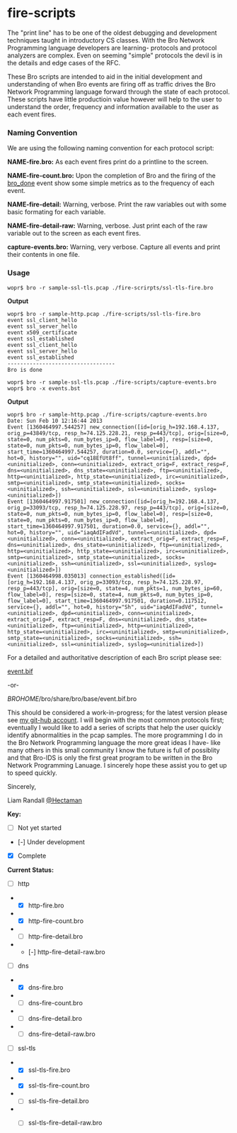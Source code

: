 fire-scripts
=

The "print line" has to be one of the oldest debugging and development techniques taught in introductory CS classes.  With the Bro Network Programming language developers are learning- protocols and protocol analyzers are complex.  Even on seeming "simple" protocols the devil is in the details and edge cases of the RFC.

These Bro scripts are intended to aid in the initial development and understanding of when Bro events are firing off as traffic drives the Bro Network Programming language forward through the state of each protocol.  These scripts have little productioin value however will help to the user to understand the order, frequency and information available to the user as each event fires.

### Naming Convention
We are using the following naming convention for each protocol script:

**NAME-fire.bro:** 
As each event fires print do a printline to the screen.

**NAME-fire-count.bro:** Upon the completion of Bro and the firing of the [bro_done](http://www.bro-ids.org/documentation/scripts/base/event.bif.html#id-bro_done) event show some simple metrics as to the frequency of each event.

**NAME-fire-detail:** Warning, verbose. Print the raw variables out with some basic formating for each variable.

**NAME-fire-detail-raw:** Warning, verbose. Just print each of the raw variable out to the screen as each event fires.

**capture-events.bro:** Warning, very verbose. Capture all events and print their contents in one file.  

### Usage

````
wopr$ bro -r sample-ssl-tls.pcap ./fire-scrirpts/ssl-tls-fire.bro
````

**Output**

    wopr$ bro -r sample-http.pcap ./fire-scripts/ssl-tls-fire.bro
    event ssl_client_hello
    event ssl_server_hello
    event x509_certificate
    event ssl_established
    event ssl_client_hello
    event ssl_server_hello
    event ssl_established
    ----------------------------------
    Bro is done

````
wopr$ bro -r sample-ssl-tls.pcap ./fire-scripts/capture-events.bro
wopr$ bro -x events.bst
````

**Output**

    wopr$ bro -r sample-http.pcap ./fire-scripts/capture-events.bro
    Date: Sun Feb 10 12:16:44 2013
    Event [1360464997.544257] new_connection([id=[orig_h=192.168.4.137, orig_p=43849/tcp, resp_h=74.125.228.21, resp_p=443/tcp], orig=[size=0, state=0, num_pkts=0, num_bytes_ip=0, flow_label=0], resp=[size=0, state=0, num_pkts=0, num_bytes_ip=0, flow_label=0], start_time=1360464997.544257, duration=0.0, service={}, addl="", hot=0, history="", uid="cq18EfUt8ff", tunnel=<uninitialized>, dpd=<uninitialized>, conn=<uninitialized>, extract_orig=F, extract_resp=F, dns=<uninitialized>, dns_state=<uninitialized>, ftp=<uninitialized>, http=<uninitialized>, http_state=<uninitialized>, irc=<uninitialized>, smtp=<uninitialized>, smtp_state=<uninitialized>, socks=<uninitialized>, ssh=<uninitialized>, ssl=<uninitialized>, syslog=<uninitialized>])
    Event [1360464997.917501] new_connection([id=[orig_h=192.168.4.137, orig_p=33093/tcp, resp_h=74.125.228.97, resp_p=443/tcp], orig=[size=0, state=0, num_pkts=0, num_bytes_ip=0, flow_label=0], resp=[size=0, state=0, num_pkts=0, num_bytes_ip=0, flow_label=0], start_time=1360464997.917501, duration=0.0, service={}, addl="", hot=0, history="", uid="iaqAdIFadVd", tunnel=<uninitialized>, dpd=<uninitialized>, conn=<uninitialized>, extract_orig=F, extract_resp=F, dns=<uninitialized>, dns_state=<uninitialized>, ftp=<uninitialized>, http=<uninitialized>, http_state=<uninitialized>, irc=<uninitialized>, smtp=<uninitialized>, smtp_state=<uninitialized>, socks=<uninitialized>, ssh=<uninitialized>, ssl=<uninitialized>, syslog=<uninitialized>])
    Event [1360464998.035013] connection_established([id=[orig_h=192.168.4.137, orig_p=33093/tcp, resp_h=74.125.228.97, resp_p=443/tcp], orig=[size=0, state=4, num_pkts=1, num_bytes_ip=60, flow_label=0], resp=[size=0, state=4, num_pkts=0, num_bytes_ip=0, flow_label=0], start_time=1360464997.917501, duration=0.117512, service={}, addl="", hot=0, history="Sh", uid="iaqAdIFadVd", tunnel=<uninitialized>, dpd=<uninitialized>, conn=<uninitialized>, extract_orig=F, extract_resp=F, dns=<uninitialized>, dns_state=<uninitialized>, ftp=<uninitialized>, http=<uninitialized>, http_state=<uninitialized>, irc=<uninitialized>, smtp=<uninitialized>, smtp_state=<uninitialized>, socks=<uninitialized>, ssh=<uninitialized>, ssl=<uninitialized>, syslog=<uninitialized>])
 


For a detailed and authoritative description of each Bro script please see:

[event.bif](http://www.bro-ids.org/documentation/scripts/base/event.bif.html)

-or-

$BROHOME$/bro/share/bro/base/event.bif.bro

This should be considered a work-in-progress; for the latest version please see [my git-hub account](https://github.com/LiamRandall).  I will begin with the most common protocols first; eventually I would like to add a series of scripts that help the user quickly identify abnormalities in the pcap samples.  The more programming I do in the Bro Network Programming language the more great ideas I have- like many others in this small community I know the future is full of possiblity and that Bro-IDS is only the first great program to be written in the Bro Network Programming Lanuage.  I sincerely hope these assist you to get up to speed quickly.

Sincerely,

Liam Randall  [@Hectaman](https://twitter.com/hectaman)


**Key:**
- [ ] Not yet started
- [-] Under development
- [X] Complete


**Current Status:**

- [ ] http
- - [X] http-fire.bro
- - [X] http-fire-count.bro
- - [ ] http-fire-detail.bro
- - [-] http-fire-detail-raw.bro
- [ ] dns
- - [X] dns-fire.bro
- - [ ] dns-fire-count.bro
- - [ ] dns-fire-detail.bro
- - [ ] dns-fire-detail-raw.bro
- [ ] ssl-tls
- - [X] ssl-tls-fire.bro
- - [X] ssl-tls-fire-count.bro
- - [ ] ssl-tls-fire-detail.bro
- - [ ] ssl-tls-fire-detail-raw.bro

